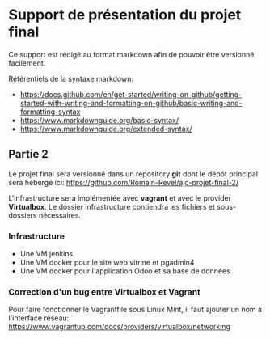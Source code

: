 # Support de présentation du projet final

Ce support est rédigé au format markdown afin de pouvoir être versionné facilement.

Référentiels de la syntaxe markdown:

- <https://docs.github.com/en/get-started/writing-on-github/getting-started-with-writing-and-formatting-on-github/basic-writing-and-formatting-syntax>
- <https://www.markdownguide.org/basic-syntax/>
- <https://www.markdownguide.org/extended-syntax/>

## Partie 2

Le projet final sera versionné dans un repository **git** dont le dépôt principal sera hébergé ici:
<https://github.com/Romain-Revel/ajc-projet-final-2/>

L'infrastructure sera implémentée avec **vagrant** et avec le provider **Virtualbox**.
Le dossier infrastructure contiendra les fichiers et sous-dossiers nécessaires.

### Infrastructure

- Une VM jenkins
- Une VM docker pour le site web vitrine et pgadmin4
- Une VM docker pour l'application Odoo et sa base de données

### Correction d'un bug entre Virtualbox et Vagrant

Pour faire fonctionner le Vagrantfile sous Linux Mint, il faut ajouter un nom à l'interface réseau:
<https://www.vagrantup.com/docs/providers/virtualbox/networking>
